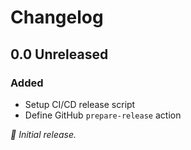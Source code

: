 # Changelog

## 0.0 Unreleased

### Added
- Setup CI/CD release script
- Define GitHub `prepare-release` action

_:seedling: Initial release._
